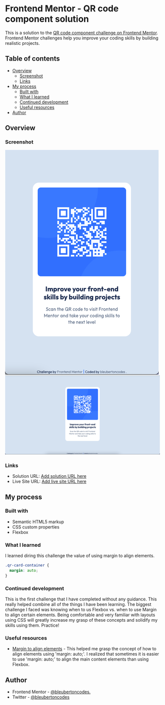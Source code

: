 # Frontend Mentor - QR code component solution

This is a solution to the [QR code component challenge on Frontend Mentor](https://www.frontendmentor.io/challenges/qr-code-component-iux_sIO_H). Frontend Mentor challenges help you improve your coding skills by building realistic projects. 

## Table of contents

- [Overview](#overview)
  - [Screenshot](#screenshot)
  - [Links](#links)
- [My process](#my-process)
  - [Built with](#built-with)
  - [What I learned](#what-i-learned)
  - [Continued development](#continued-development)
  - [Useful resources](#useful-resources)
- [Author](#author)



## Overview

### Screenshot

![](screenshots/screenshot-mobile.png)
![](screenshots/screenshot-desktop.png)


### Links

- Solution URL: [Add solution URL here]([https://your-solution-url.com](https://github.com/bleubertoncodes/Frontend-Mentor-QR-code-component.git))
- Live Site URL: [Add live site URL here]([https://your-live-site-url.com](https://bleubertoncodes.github.io/Frontend-Mentor-QR-code-component/))


## My process

### Built with

- Semantic HTML5 markup
- CSS custom properties
- Flexbox


### What I learned

I learned diring this challenge the value of using margin to align elements.


```css
.qr-card-container {
  margin: auto;
}
```


### Continued development
This is the first challenge that I have completed without any guidance. This really helped combine all of the things I have been learning. The biggest challenge I faced was knowing when to us Flexbox vs. when to use Margin to align certain elements. Being comfortable and very familiar with layouts using CSS will greatly increase my grasp of these concepts and solidify my skills using them. Practice!


### Useful resources

- [Margin to align elements](https://developer.mozilla.org/en-US/docs/Web/CSS/margin) - This helped me grasp the concept of how to align elements using 'margin: auto;'. I realized that sometimes it is easier to use 'margin: auto;' to align the main content  elements than using Flexbox.


## Author

- Frontend Mentor - [@bleubertoncodes.](https://www.frontendmentor.io/profile/bleubertoncodes)
- Twitter - [@bleubertoncodes](https://www.twitter.com/bleubertoncodes)


